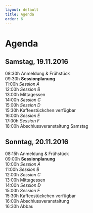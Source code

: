 ```yaml
---
layout: default
title: Agenda
order: 6
---
```


# Agenda

## Samstag, 19.11.2016

08:30h Anmeldung & Frühstück  
09:30h **Sessionplanung**  
11:00h *Session A*  
12:00h *Session B*  
13:00h Mittagessen  
14:00h *Session C*  
15:00h *Session D*  
15:30h Kaffeestückchen verfügbar  
16:00h *Session E*  
17:00h *Session F*  
18:00h Abschlussveranstaltung Samstag

## Sonntag, 20.11.2016

08:15h Anmeldung & Frühstück  
09:00h **Sessionplanung**  
10:00h *Session A*  
11:00h *Session B*  
12:00h *Session C*  
13:00h Mittagessen  
14:00h *Session D*  
15:00h *Session E*  
15:30h Kaffeestückchen verfügbar  
16:00h Abschlussveranstaltung  
16:30h Abbau
